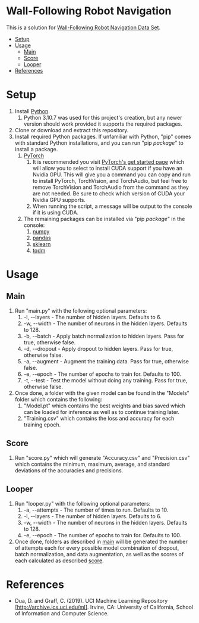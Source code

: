 # Wall-Following Robot Navigation

This is a solution for [Wall-Following Robot Navigation Data Set](https://archive.ics.uci.edu/ml/datasets/Wall-Following+Robot+Navigation+Data "Wall-Following Robot Navigation Data Set").

- [Setup](#setup "Setup")
- [Usage](#usage "Usage")
  - [Main](#main "Main")
  - [Score](#score "Score")
  - [Looper](#looper "Looper")
- [References](#references "References")

# Setup

1. Install [Python](https://www.python.org "Python").
   1. Python 3.10.7 was used for this project's creation, but any newer version should work provided it supports the required packages.
2. Clone or download and extract this repository.
3. Install required Python packages. If unfamiliar with Python, "pip" comes with standard Python installations, and you can run "pip *package*" to install a package.
   1. [PyTorch](https://pytorch.org "PyTorch")
      1. It is recommended you visit [PyTorch's get started page](https://pytorch.org/get-started/locally "PyTorch Get Started") which will allow you to select to install CUDA support if you have an Nvidia GPU. This will give you a command you can copy and run to install PyTorch, TorchVision, and TorchAudio, but feel free to remove TorchVision and TorchAudio from the command as they are not needed. Be sure to check which version of CUDA your Nvidia GPU supports.
      2. When running the script, a message will be output to the console if it is using CUDA.
   2. The remaining packages can be installed via "pip *package*" in the console:
      1. [numpy](https://numpy.org "numpy")
      2. [pandas](https://pandas.pydata.org "pandas")
      3. [sklearn](https://scikit-learn.org "scikit-learn")
      4. [tqdm](https://github.com/tqdm/tqdm "tqdm")

# Usage

## Main

1. Run "main.py" with the following optional parameters:
   1. -l, --layers - The number of hidden layers. Defaults to 6.
   2. -w, --width - The number of neurons in the hidden layers. Defaults to 128.
   3. -b, --batch - Apply batch normalization to hidden layers. Pass for true, otherwise false.
   4. -d, --dropout - Apply dropout to hidden layers. Pass for true, otherwise false.
   5. -a, --augment - Augment the training data. Pass for true, otherwise false.
   6. -e, --epoch - The number of epochs to train for. Defaults to 100.
   7. -t, --test - Test the model without doing any training. Pass for true, otherwise false.
2. Once done, a folder with the given model can be found in the "Models" folder which contains the following:
   1. "Model.pt" which contains the best weights and bias saved which can be loaded for inference as well as to continue training later.
   2. "Training.csv" which contains the loss and accuracy for each training epoch.

## Score

1. Run "score.py" which will generate "Accuracy.csv" and "Precision.csv" which contains the minimum, maximum, average, and standard deviations of the accuracies and precisions.

## Looper

1. Run "looper.py" with the following optional parameters:
   1. -a, --attempts - The number of times to run. Defaults to 10.
   2. -l, --layers - The number of hidden layers. Defaults to 6.
   3. -w, --width - The number of neurons in the hidden layers. Defaults to 128.
   4. -e, --epoch - The number of epochs to train for. Defaults to 100.
2. Once done, folders as described in [main](#main "Main") will be generated the number of attempts each for every possible model combination of dropout, batch normalization, and data augmentation, as well as the scores of each calculated as described [score](#score "Score").

# References

- Dua, D. and Graff, C. (2019). UCI Machine Learning Repository [http://archive.ics.uci.edu/ml]. Irvine, CA: University of California, School of Information and Computer Science.
